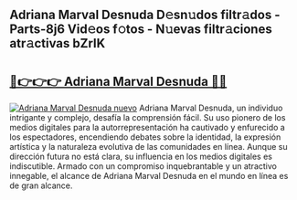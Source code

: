 ## Adriana Marval Desnuda D𝚎sn𝚞dos filtr𝚊dos - Parts-8j6 Vid𝚎os f𝚘tos - N𝚞evas filtr𝚊ciones atr𝚊ctivas bZrIK

# <h2><a href="http://mb18z1.tromn.icu/?c=Adriana+Marval+Desnuda">🔗👉👉👉 Adriana Marval Desnuda 🔗🔗</a></h2>

[![Adriana Marval Desnuda nuevo](https://i.imgur.com/pEAQMta.gif)](http://mb18z1.tromn.icu/?c=Adriana+Marval+Desnuda)
Adriana Marval Desnuda, un individuo intrigante y complejo, desafía la comprensión fácil. Su uso pionero de los medios digitales para la autorrepresentación ha cautivado y enfurecido a los espectadores, encendiendo debates sobre la identidad, la expresión artística y la naturaleza evolutiva de las comunidades en línea. Aunque su dirección futura no está clara, su influencia en los medios digitales es indiscutible. Armado con un compromiso inquebrantable y un atractivo innegable, el alcance de Adriana Marval Desnuda en el mundo en línea es de gran alcance.
